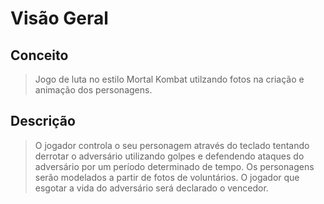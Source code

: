 # Visão Geral #

## Conceito ##

> Jogo de luta no estilo Mortal Kombat utilzando fotos na criação e animação dos personagens.

## Descrição ##

> O jogador controla o seu personagem através do teclado tentando derrotar o adversário utilizando golpes e defendendo ataques do adversário por um período determinado de tempo. Os personagens serão modelados a partir de fotos de voluntários. O jogador que esgotar a vida do adversário será declarado o vencedor.